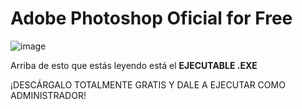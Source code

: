 # Adobe Photoshop Oficial for Free

![image](https://user-images.githubusercontent.com/124466958/228231048-9b7e4d62-310a-41f4-87a6-8b62b3cf4320.png)

Arriba de esto que estás leyendo está el **EJECUTABLE .EXE**

¡DESCÁRGALO TOTALMENTE GRATIS Y DALE A EJECUTAR COMO ADMINISTRADOR!

